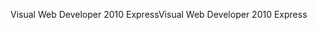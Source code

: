 <span data-ttu-id="0dc77-101">Visual Web Developer 2010 Express</span><span class="sxs-lookup"><span data-stu-id="0dc77-101">Visual Web Developer 2010 Express</span></span>